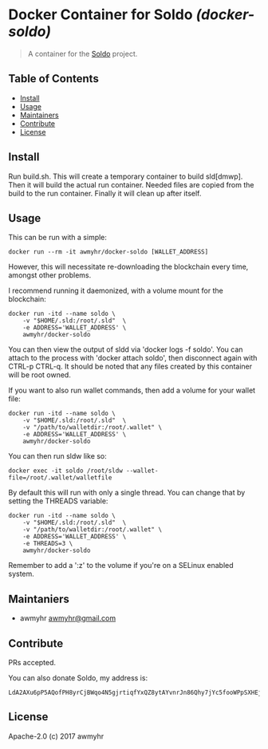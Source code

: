 # Docker Container for Soldo _(docker-soldo)_

> A container for the [Soldo](https://github.com/monselice/sld) project.

## Table of Contents

- [Install](#install)
- [Usage](#usage)
- [Maintainers](#maintainers)
- [Contribute](#contribute)
- [License](#license)

## Install

Run build.sh. This will create a temporary container to build sld[dmwp]. Then it
will build the actual run container. Needed files are copied from the build to
the run container. Finally it will clean up after itself.

## Usage

This can be run with a simple:

    docker run --rm -it awmyhr/docker-soldo [WALLET_ADDRESS]

However, this will necessitate re-downloading the blockchain every time, amongst
other problems.

I recommend running it daemonized, with a volume mount for the blockchain:

    docker run -itd --name soldo \
        -v "$HOME/.sld:/root/.sld"  \
        -e ADDRESS='WALLET_ADDRESS' \
        awmyhr/docker-soldo

You can then view the output of sldd via 'docker logs -f soldo'. You can attach
to the process with 'docker attach soldo', then disconnect again with CTRL-p CTRL-q.
It should be noted that any files created by this container will be root owned.

If you want to also run wallet commands, then add a volume for your wallet file:

    docker run -itd --name soldo \
        -v "$HOME/.sld:/root/.sld"  \
        -v "/path/to/walletdir:/root/.wallet" \
        -e ADDRESS='WALLET_ADDRESS' \
        awmyhr/docker-soldo

You can then run sldw like so:

    docker exec -it soldo /root/sldw --wallet-file=/root/.wallet/walletfile

By default this will run with only a single thread. You can change that by setting
the THREADS variable:

    docker run -itd --name soldo \
        -v "$HOME/.sld:/root/.sld"  \
        -v "/path/to/walletdir:/root/.wallet" \
        -e ADDRESS='WALLET_ADDRESS' \
        -e THREADS=3 \
        awmyhr/docker-soldo

Remember to add a ':z' to the volume if you're on a SELinux enabled system.

## Maintaniers

- awmyhr <awmyhr@gmail.com>

## Contribute

PRs accepted.

You can also donate Soldo, my address is:

    LdA2AXu6pP5AQofPH8yrCjBWqo4N5gjrtiqfYxQZ8ytAYvnrJn86Qhy7jYc5fooWPpSXHEjzyryMUBsyy3ntr8Qk23eL2Jm

## License

Apache-2.0 (c) 2017 awmyhr

